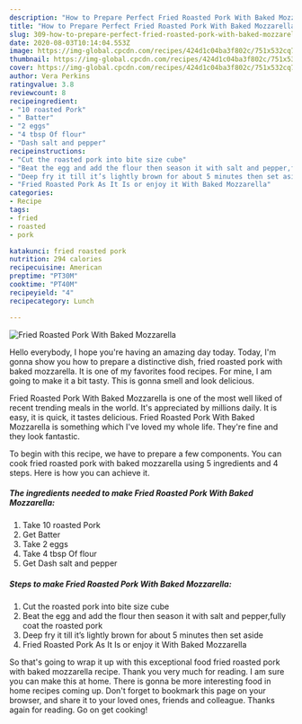 ```yaml
---
description: "How to Prepare Perfect Fried Roasted Pork With Baked Mozzarella"
title: "How to Prepare Perfect Fried Roasted Pork With Baked Mozzarella"
slug: 309-how-to-prepare-perfect-fried-roasted-pork-with-baked-mozzarella
date: 2020-08-03T10:14:04.553Z
image: https://img-global.cpcdn.com/recipes/424d1c04ba3f802c/751x532cq70/fried-roasted-pork-with-baked-mozzarella-recipe-main-photo.jpg
thumbnail: https://img-global.cpcdn.com/recipes/424d1c04ba3f802c/751x532cq70/fried-roasted-pork-with-baked-mozzarella-recipe-main-photo.jpg
cover: https://img-global.cpcdn.com/recipes/424d1c04ba3f802c/751x532cq70/fried-roasted-pork-with-baked-mozzarella-recipe-main-photo.jpg
author: Vera Perkins
ratingvalue: 3.8
reviewcount: 8
recipeingredient:
- "10 roasted Pork"
- " Batter"
- "2 eggs"
- "4 tbsp Of flour"
- "Dash salt and pepper"
recipeinstructions:
- "Cut the roasted pork into bite size cube"
- "Beat the egg and add the flour then season it with salt and pepper,fully coat the roasted pork"
- "Deep fry it till it’s lightly brown for about 5 minutes then set aside"
- "Fried Roasted Pork As It Is or enjoy it With Baked Mozzarella"
categories:
- Recipe
tags:
- fried
- roasted
- pork

katakunci: fried roasted pork 
nutrition: 294 calories
recipecuisine: American
preptime: "PT30M"
cooktime: "PT40M"
recipeyield: "4"
recipecategory: Lunch

---
```



![Fried Roasted Pork With Baked Mozzarella](https://img-global.cpcdn.com/recipes/424d1c04ba3f802c/751x532cq70/fried-roasted-pork-with-baked-mozzarella-recipe-main-photo.jpg)

Hello everybody, I hope you're having an amazing day today. Today, I'm gonna show you how to prepare a distinctive dish, fried roasted pork with baked mozzarella. It is one of my favorites food recipes. For mine, I am going to make it a bit tasty. This is gonna smell and look delicious.

Fried Roasted Pork With Baked Mozzarella is one of the most well liked of recent trending meals in the world. It's appreciated by millions daily. It is easy, it is quick, it tastes delicious. Fried Roasted Pork With Baked Mozzarella is something which I've loved my whole life. They're fine and they look fantastic.




To begin with this recipe, we have to prepare a few components. You can cook fried roasted pork with baked mozzarella using 5 ingredients and 4 steps. Here is how you can achieve it.

<!--inarticleads1-->

##### The ingredients needed to make Fried Roasted Pork With Baked Mozzarella:

1. Take 10 roasted Pork
1. Get  Batter
1. Take 2 eggs
1. Take 4 tbsp Of flour
1. Get Dash salt and pepper




<!--inarticleads2-->

##### Steps to make Fried Roasted Pork With Baked Mozzarella:

1. Cut the roasted pork into bite size cube
1. Beat the egg and add the flour then season it with salt and pepper,fully coat the roasted pork
1. Deep fry it till it’s lightly brown for about 5 minutes then set aside
1. Fried Roasted Pork As It Is or enjoy it With Baked Mozzarella




So that's going to wrap it up with this exceptional food fried roasted pork with baked mozzarella recipe. Thank you very much for reading. I am sure you can make this at home. There is gonna be more interesting food in home recipes coming up. Don't forget to bookmark this page on your browser, and share it to your loved ones, friends and colleague. Thanks again for reading. Go on get cooking!
